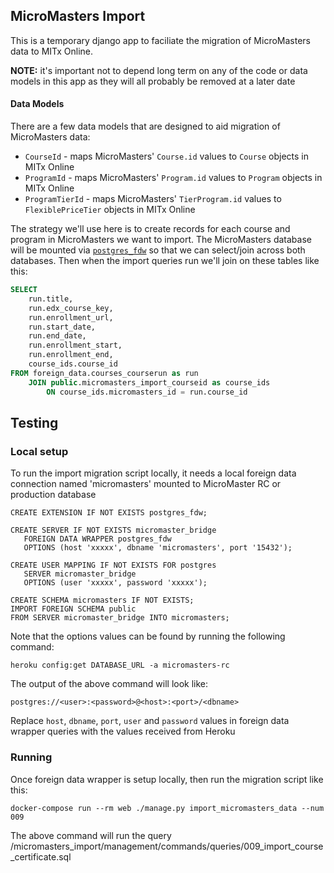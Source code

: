 MicroMasters Import
---

This is a temporary django app to faciliate the migration of MicroMasters data to MITx Online.

**NOTE:** it's important not to depend long term on any of the code or data models in this app as they will all probably be removed at a later date

#### Data Models

There are a few data models that are designed to aid migration of MicroMasters data:

- `CourseId` - maps MicroMasters' `Course.id` values to `Course` objects in MITx Online
- `ProgramId` - maps MicroMasters' `Program.id` values to `Program` objects in MITx Online
- `ProgramTierId` - maps MicroMasters' `TierProgram.id` values to `FlexiblePriceTier` objects in MITx Online

The strategy we'll use here is to create records for each course and program in MicroMasters we want to import. The MicroMasters database will be mounted via [`postgres_fdw`](https://www.postgresql.org/docs/current/postgres-fdw.html) so that we can select/join across both databases. Then when the import queries run we'll join on these tables like this:

```sql
SELECT 
    run.title,
    run.edx_course_key,
    run.enrollment_url,
    run.start_date,
    run.end_date,
    run.enrollment_start,
    run.enrollment_end,
    course_ids.course_id
FROM foreign_data.courses_courserun as run
    JOIN public.micromasters_import_courseid as course_ids
        ON course_ids.micromasters_id = run.course_id
```


## Testing

### Local setup
To run the import migration script locally, it needs a local foreign data connection named 'micromasters' mounted to
MicroMaster RC or production database

```
CREATE EXTENSION IF NOT EXISTS postgres_fdw;

CREATE SERVER IF NOT EXISTS micromaster_bridge
   FOREIGN DATA WRAPPER postgres_fdw
   OPTIONS (host 'xxxxx', dbname 'micromasters', port '15432');

CREATE USER MAPPING IF NOT EXISTS FOR postgres
   SERVER micromaster_bridge
   OPTIONS (user 'xxxxx', password 'xxxxx');

CREATE SCHEMA micromasters IF NOT EXISTS;
IMPORT FOREIGN SCHEMA public 
FROM SERVER micromaster_bridge INTO micromasters;

```
Note that the options values can be found by running the following command:
```
heroku config:get DATABASE_URL -a micromasters-rc
```
The output of the above command will look like:
```
postgres://<user>:<password>@<host>:<port>/<dbname>
```
Replace `host`, `dbname`, `port`, `user` and `password` values in foreign data wrapper queries with the values received from Heroku

### Running
Once foreign data wrapper is setup locally, then run the migration script like this:
```
docker-compose run --rm web ./manage.py import_micromasters_data --num 009
```
The above command will run the query /micromasters_import/management/commands/queries/009_import_course_certificate.sql

